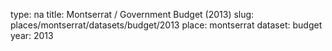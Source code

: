 type: na
title: Montserrat / Government Budget (2013)
slug: places/montserrat/datasets/budget/2013
place: montserrat
dataset: budget
year: 2013
